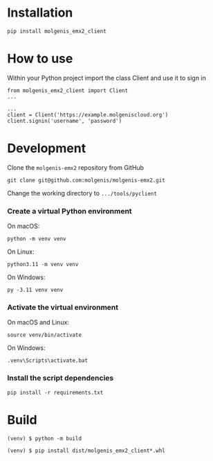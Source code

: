 # Installation

    pip install molgenis_emx2_client


# How to use
Within your Python project import the class Client and use it to sign in
    
    from molgenis_emx2_client import Client
    ...

    ...
    client = Client('https://example.molgeniscloud.org')
    client.signin('username', 'password')

# Development

Clone the `molgenis-emx2` repository from GitHub

    git clone git@github.com:molgenis/molgenis-emx2.git

Change the working directory to `.../tools/pyclient`

### Create a virtual Python environment

On macOS:

    python -m venv venv

On Linux:

    python3.11 -m venv venv
    
On Windows:

    py -3.11 venv venv

### Activate the virtual environment
    
On macOS and Linux:

    source venv/bin/activate
    
On Windows:

    .venv\Scripts\activate.bat

### Install the script dependencies

    pip install -r requirements.txt


# Build

    (venv) $ python -m build

    (venv) $ pip install dist/molgenis_emx2_client*.whl

